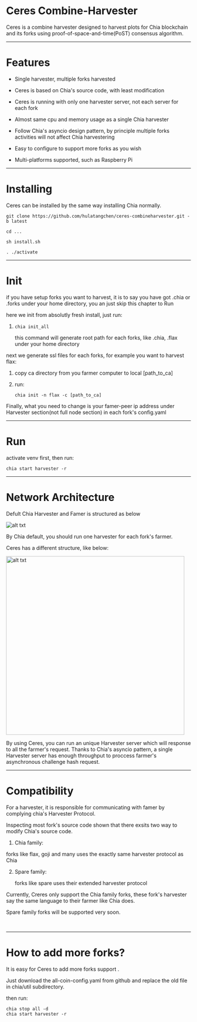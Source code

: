 # Ceres Combine-Harvester

Ceres is a combine harvester designed to harvest plots for Chia blockchain and its forks using proof-of-space-and-time(PoST) consensus algorithm.

---

# Features

- Single harvester, multiple forks harvested

- Ceres is based on Chia's source code, with least modification

- Ceres is running with only one harvester server, not each server for each fork

- Almost same cpu and memory usage as a single Chia harvester 

- Follow Chia's asyncio design pattern,  by principle multiple forks activities will not affect Chia harvestering

- Easy to configure to support more forks as you wish

- Multi-platforms supported, such as Raspberry Pi

---

# Installing

Ceres can be installed by the same way installing Chia normally.

```
git clone https://github.com/hulatangchen/ceres-combineharvester.git -b latest

cd ...

sh install.sh

. ./activate
```

---

# Init

if you have setup forks you want to harvest, it is to say you have got .chia or .forks under your home directory, you an just skip this chapter to Run

here we init from absolutly fresh install, just run:

1. ```
   chia init_all
   ```
   
   this command will generate root path for each forks, like .chia, .flax under your home directory

next we generate ssl files for each forks, for example you want to harvest flax:

1. copy ca directory from you farmer computer to local [path_to_ca]

2. run:
   
   ```
   chia init -n flax -c [path_to_ca]
   ```

Finally, what you need to change is your famer-peer ip address under Harvester section(not full node section) in each fork's config.yaml

---

# Run

activate venv first, then run:

```
chia start harvester -r
```

---

# Network Architecture

Defult Chia Harvester and Famer is structured as below

<img src="file:///home/eric/develope/chia_default_net_structure.jpg" title="" alt="alt txt" data-align="center">

By Chia default, you should run one harvester for each fork's farmer.



Ceres has a different structure, like below:

<img title="" src="file:///home/eric/develope/ceres_network.png" alt="alt txt" data-align="center" width="486">

By using Ceres, you can run an unique Harvester server which will response to all the farmer's request. Thanks to Chia's asyncio pattern, a single Harvester server has enough throughput  to proccess farmer's asynchronous challenge hash request.





---

# Compatibility

For a harvester, it is responsible for communicating with famer by complying chia's Harvester Protocol.

Inspecting most fork's source code shown that there exsits two way to modify Chia's source code.

1.  Chia family:
   
   forks like flax, goji and many uses the exactly same harvester protocol as Chia

2. Spare family:
   
   forks like spare uses their extended harvester protocol
   
   

Currently, Creres only support the Chia family forks, these fork's harvester say the same language to their farmer like Chia does.

Spare family forks will be supported very soon.

    

---

# How to add more forks?

It is easy for Ceres to add more forks support .

Just download the all-coin-config.yaml from github and replace the old file in chia/util  subdirectory.

then run:

```
chia stop all -d
chia start harvester -r
```
